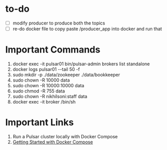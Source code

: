 # to-do
- [ ] modify producer to produce both the topics
- [ ] re-do docker file to copy paste /producer_app into docker and run that

# Important Commands
1. docker exec -it pulsar01 bin/pulsar-admin brokers list standalone
2. docker logs pulsar01 --tail 50 -f
3. sudo mkdir -p ./data/zookeeper ./data/bookkeeper
4. sudo chown -R 10000 data
5. sudo chown -R 10000:10000 data
6. sudo chmod -R 755 data
7. sudo chown -R nikhilsoni:staff data
8. docker exec -it broker /bin/sh


# Important Links
1. Run a Pulsar cluster locally with Docker Compose
2. [Getting Started with Docker Compose](https://pulsar.apache.org/docs/4.0.x/getting-started-docker-compose/)
